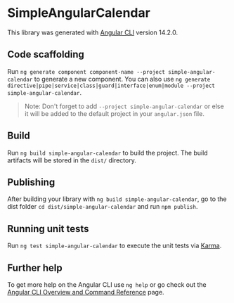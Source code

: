 # SimpleAngularCalendar

This library was generated with [Angular CLI](https://github.com/angular/angular-cli) version 14.2.0.

## Code scaffolding

Run `ng generate component component-name --project simple-angular-calendar` to generate a new component. You can also use `ng generate directive|pipe|service|class|guard|interface|enum|module --project simple-angular-calendar`.

> Note: Don't forget to add `--project simple-angular-calendar` or else it will be added to the default project in your `angular.json` file.

## Build

Run `ng build simple-angular-calendar` to build the project. The build artifacts will be stored in the `dist/` directory.

## Publishing

After building your library with `ng build simple-angular-calendar`, go to the dist folder `cd dist/simple-angular-calendar` and run `npm publish`.

## Running unit tests

Run `ng test simple-angular-calendar` to execute the unit tests via [Karma](https://karma-runner.github.io).

## Further help

To get more help on the Angular CLI use `ng help` or go check out the [Angular CLI Overview and Command Reference](https://angular.io/cli) page.
